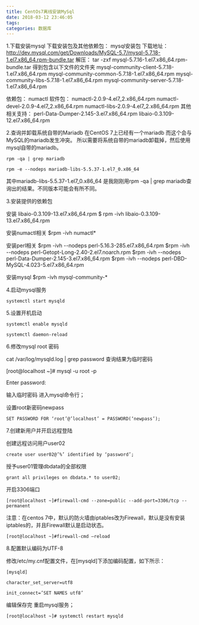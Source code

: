 ```yaml
---
title: CentOs7离线安装MySql
date: 2018-03-12 23:46:05
tags:
categories: 数据库
---
```


1.下载安装mysql
下载安装包及其他依赖包：
mysql安装包
下载地址：http://dev.mysql.com/get/Downloads/MySQL-5.7/mysql-5.7.18-1.el7.x86_64.rpm-bundle.tar
解压：
tar -zxf mysql-5.7.16-1.el7.x86_64.rpm-bundle.tar
得到包含以下文件的文件夹
mysql-community-client-5.7.18-1.el7.x86_64.rpm
mysql-community-common-5.7.18-1.el7.x86_64.rpm
mysql-community-libs-5.7.18-1.el7.x86_64.rpm
mysql-community-server-5.7.18-1.el7.x86_64.rpm

依赖包：
numactl 软件包：
numactl-2.0.9-4.el7_2.x86_64.rpm
numactl-devel-2.0.9-4.el7_2.x86_64.rpm
numactl-libs-2.0.9-4.el7_2.x86_64.rpm
其他相关支持：
perl-Data-Dumper-2.145-3.el7.x86_64.rpm
libaio-0.3.109-12.el7.x86_64.rpm

2.查询并卸载系统自带的Mariadb
在CentOS 7上已经有一个mariadb 而这个会与 MySQL的mariadb发生冲突。
所以需要将系统自带的mariadb卸载掉，然后使用mysql自带的mariadb。

```
rpm -qa | grep mariadb

rpm -e --nodeps mariadb-libs-5.5.37-1.el7_0.x86_64 
```

其中mariadb-libs-5.5.37-1.el7_0.x86_64 是我刚刚用rpm -qa | grep mariadb查询出的结果。不同版本可能会有所不同。

3.安装提供的依赖包

安装 libaio-0.3.109-13.el7.x86_64.rpm
$ rpm -ivh libaio-0.3.109-13.el7.x86_64.rpm

安装numactl相关
$rpm -ivh numactl* 

安装perl相关
$rpm -ivh --nodeps perl-5.16.3-285.el7.x86_64.rpm
$rpm -ivh --nodeps perl-Getopt-Long-2.40-2.el7.noarch.rpm
$rpm -ivh --nodeps perl-Data-Dumper-2.145-3.el7.x86_64.rpm
$rpm -ivh --nodeps perl-DBD-MySQL-4.023-5.el7.x86_64.rpm

安装mysql
$rpm -ivh mysql-community-*

4.启动mysql服务

```
systemctl start mysqld
```

5.设置开机启动

```
systemctl enable mysqld

systemctl daemon-reload
```

6.修改mysql root 密码

cat /var/log/mysqld.log | grep password
查询结果为临时密码

[root@localhost ~]# mysql -u root -p

Enter password:

输入临时密码 进入mysql命令行；

设置root新密码newpass

```
SET PASSWORD FOR ‘root’@’localhost’ = PASSWORD(‘newpass’);
```

7.创建新用户并开启远程登陆

创建远程访问用户user02

```
create user user02@’%’ identified by ‘password’;
```


授予user01管理dbdata的全部权限

```
grant all privileges on dbdata.* to user02;
```

开启3306端口

```
[root@localhost ~]#firewall-cmd --zone=public --add-port=3306/tcp --permanent
```

注意：在centos 7中，默认的防火墙由iptables改为Firewall，默认是没有安装iptables的，并且Firewall默认是启动状态。

```
[root@localhost ~]#firewall-cmd –reload
```

8.配置默认编码为UTF-8

修改/etc/my.cnf配置文件，在[mysqld]下添加编码配置，如下所示：

```
[mysqld]

character_set_server=utf8

init_connect=’SET NAMES utf8’
```

编辑保存完 重启mysql服务；

```
[root@localhost ~]# systemctl restart mysqld
```

